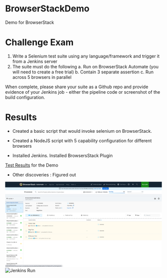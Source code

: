 # BrowserStackDemo
Demo for BrowserStack

# Challenge Exam
1. Write a Selenium test suite using any language/framework and trigger it from a Jenkins server
2. The suite must do the following
  a. Run on BrowserStack Automate (you will need to create a free trial)
  b. Contain 3 separate assertion
  c. Run across 5 browsers in parallel

When complete, please share your suite as a Github repo and provide evidence of your Jenkins job - either the pipeline code or screenshot of the build configuration.

# Results


- Created a basic script that would invoke selenium on BrowserStack.  

- Created a NodeJS script with 5 capability configuration for different browsers 

- Installed Jenkins.  Installed BrowsersStack Plugin 


[Test Results](https://automate.browserstack.com/dashboard/v2/public-build/Uk1WTFpkYTBkZ1EzeGVSUmxBL2tndzdvMWErRm5Bc2RhK01KODU3dllib1JTL1ZPREFhMzVFeXArcnJYOEV1cWU0T2ViTUtJeXRPeFdLRjVHWDR6c1E9PS0tc2U3Q1lYUjEyM2hTdSs4d2VibzFoZz09--bb9f9a98ba8fe2037ab8eb3fb29325ce7e78dc7f) for the Demo

- Other discoveries : Figured out 


![Parallel Test](https://github.com/hughbrien/BrowserStackDemo/blob/main/basictests.jpg)
![Jenkins Run](https://github.com/hughbrien/BrowserStackDemo/blob/main/jenkinsrun.jpg)
